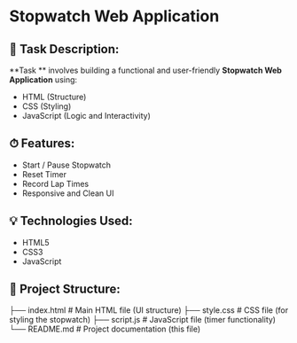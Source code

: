 #  Stopwatch Web Application

## 🔧 Task Description:

**Task ** involves building a functional and user-friendly **Stopwatch Web Application** using:

- HTML (Structure)
- CSS (Styling)
- JavaScript (Logic and Interactivity)

## ⏱ Features:
- Start / Pause Stopwatch
- Reset Timer
- Record Lap Times
- Responsive and Clean UI

## 💡 Technologies Used:
- HTML5
- CSS3
- JavaScript 

## 📂 Project Structure:
├── index.html # Main HTML file (UI structure)
├── style.css # CSS file (for styling the stopwatch)
├── script.js # JavaScript file (timer functionality)
└── README.md # Project documentation (this file)
